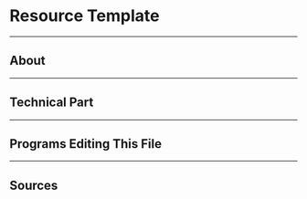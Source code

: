 # Resource Template

___

## About

___

## Technical Part

___

## Programs Editing This File

___

## Sources
